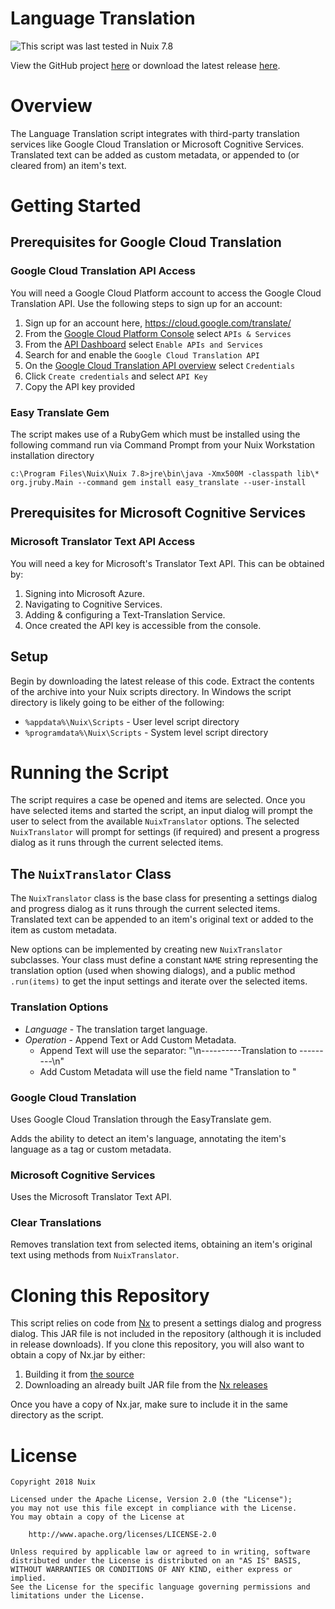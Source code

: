 Language Translation
==============

![This script was last tested in Nuix 7.8](https://img.shields.io/badge/Script%20Tested%20in%20Nuix-7.8-green.svg)

View the GitHub project [here](https://github.com/Nuix/Language-Translation) or download the latest release [here](https://github.com/Nuix/Language-Translation/releases).

# Overview

The Language Translation script integrates with third-party translation services like Google Cloud Translation or Microsoft Cognitive Services. Translated text can be added as custom metadata, or appended to (or cleared from) an item's text.

# Getting Started

## Prerequisites for Google Cloud Translation
### Google Cloud Translation API Access
You will need a Google Cloud Platform account to access the Google Cloud Translation API. Use the following steps to sign up for an account:
1. Sign up for an account here, https://cloud.google.com/translate/
2. From the [Google Cloud Platform Console](https://console.cloud.google.com/home) select `APIs & Services`
3. From the [API Dashboard](https://console.cloud.google.com/apis/dashboard) select `Enable APIs and Services`
4. Search for and enable the `Google Cloud Translation API`
5. On the [Google Cloud Translation API overview](https://console.cloud.google.com/apis/api/translate.googleapis.com/overview) select `Credentials`
6. Click `Create credentials` and select `API Key`
7. Copy the API key provided

### Easy Translate Gem
The script makes use of a RubyGem which must be installed using the following command run via Command Prompt from your Nuix Workstation installation directory

`c:\Program Files\Nuix\Nuix 7.8>jre\bin\java -Xmx500M -classpath lib\* org.jruby.Main --command gem install easy_translate --user-install`

## Prerequisites for Microsoft Cognitive Services
### Microsoft Translator Text API Access
You will need a key for Microsoft's Translator Text API. This can be obtained by:
1. Signing into Microsoft Azure.
2. Navigating to Cognitive Services.
3. Adding & configuring a Text-Translation Service.
4. Once created the API key is accessible from the console.

## Setup

Begin by downloading the latest release of this code.  Extract the contents of the archive into your Nuix scripts directory.  In Windows the script directory is likely going to be either of the following:

- `%appdata%\Nuix\Scripts` - User level script directory
- `%programdata%\Nuix\Scripts` - System level script directory

# Running the Script
The script requires a case be opened and items are selected. Once you have selected items and started the script, an input dialog will prompt the user to select from the available `NuixTranslator` options. The selected `NuixTranslator` will prompt for settings (if required) and present a progress dialog as it runs through the current selected items.

## The `NuixTranslator` Class
The `NuixTranslator` class is the base class for presenting a settings dialog and progress dialog as it runs through the current selected items. Translated text can be appended to an item's original text or added to the item as custom metadata.

New options can be implemented by creating new `NuixTranslator` subclasses. Your class must define a constant `NAME` string representing the translation option (used when showing dialogs), and a public method `.run(items)` to get the input settings and iterate over the selected items.

### Translation Options

- *Language* - The translation target language.
- *Operation* - Append Text or Add Custom Metadata.
  - Append Text will use the separator: "\n----------Translation to <Language>---------\n"
  - Add Custom Metadata will use the field name "Translation to <Language>"

### Google Cloud Translation
Uses Google Cloud Translation through the EasyTranslate gem.

Adds the ability to detect an item's language, annotating the item's language as a tag or custom metadata.

### Microsoft Cognitive Services
Uses the Microsoft Translator Text API.

### Clear Translations
Removes translation text from selected items, obtaining an item's original text using methods from `NuixTranslator`.

# Cloning this Repository

This script relies on code from [Nx](https://github.com/Nuix/Nx) to present a settings dialog and progress dialog.  This JAR file is not included in the repository (although it is included in release downloads).  If you clone this repository, you will also want to obtain a copy of Nx.jar by either:
1. Building it from [the source](https://github.com/Nuix/Nx)
2. Downloading an already built JAR file from the [Nx releases](https://github.com/Nuix/Nx/releases)

Once you have a copy of Nx.jar, make sure to include it in the same directory as the script.

# License

```
Copyright 2018 Nuix

Licensed under the Apache License, Version 2.0 (the "License");
you may not use this file except in compliance with the License.
You may obtain a copy of the License at

    http://www.apache.org/licenses/LICENSE-2.0

Unless required by applicable law or agreed to in writing, software
distributed under the License is distributed on an "AS IS" BASIS,
WITHOUT WARRANTIES OR CONDITIONS OF ANY KIND, either express or implied.
See the License for the specific language governing permissions and
limitations under the License.
```
